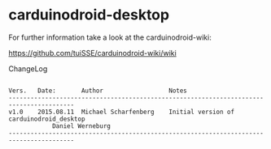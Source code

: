 # carduinodroid-desktop


For further information take a look at the carduinodroid-wiki:

https://github.com/tuiSSE/carduinodroid-wiki/wiki

ChangeLog
~~~~~~~~~~~~~~~~~~~~~~~~~~~~~~~~~

Vers.   Date:		Author                  Notes
----------------------------------------------------------------------------------------
v1.0	2015.08.11	Michael Scharfenberg	Initial version of carduinodroid_desktop
			Daniel Werneburg
----------------------------------------------------------------------------------------


